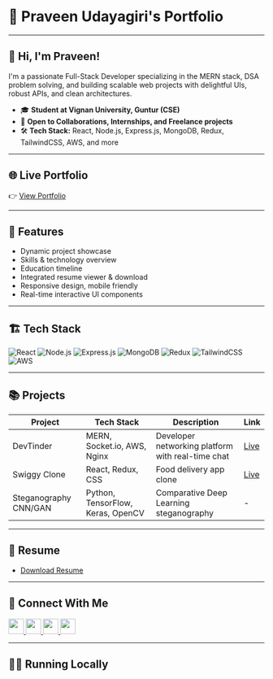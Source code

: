 # 🚀 Praveen Udayagiri's Portfolio


---

## 👋 Hi, I'm Praveen!

I'm a passionate Full-Stack Developer specializing in the MERN stack, DSA problem solving, and building scalable web projects with delightful UIs, robust APIs, and clean architectures.

- 🎓 **Student at Vignan University, Guntur (CSE)**
- 💼 **Open to Collaborations, Internships, and Freelance projects**
- 🛠️ **Tech Stack:** React, Node.js, Express.js, MongoDB, Redux, TailwindCSS, AWS, and more

---

## 🌐 Live Portfolio

👉 [View Portfolio](https://praveenudayagiriportfolio.netlify.app/#/)

---

## 📝 Features

- Dynamic project showcase
- Skills & technology overview
- Education timeline
- Integrated resume viewer & download
- Responsive design, mobile friendly
- Real-time interactive UI components

---

## 🏗️ Tech Stack

![React](https://img.shields.io/badge/-React-61DAFB?logo=react&logoColor=white&style=for-the-badge)
![Node.js](https://img.shields.io/badge/-Node.js-339933?logo=node-dot-js&logoColor=white&style=for-the-badge)
![Express.js](https://img.shields.io/badge/-Express.js-000?logo=express&logoColor=white&style=for-the-badge)
![MongoDB](https://img.shields.io/badge/-MongoDB-47A248?logo=mongodb&logoColor=white&style=for-the-badge)
![Redux](https://img.shields.io/badge/-Redux-764ABC?logo=redux&logoColor=white&style=for-the-badge)
![TailwindCSS](https://img.shields.io/badge/-TailwindCSS-38B2AC?logo=tailwind-css&logoColor=white&style=for-the-badge)
![AWS](https://img.shields.io/badge/-AWS-FF9900?logo=amazon-aws&logoColor=white&style=for-the-badge)

---

## 📚 Projects

| Project            | Tech Stack                                 | Description                                              | Link                                              |
|--------------------|--------------------------------------------|----------------------------------------------------------|---------------------------------------------------|
| DevTinder          | MERN, Socket.io, AWS, Nginx                | Developer networking platform with real-time chat        | [Live](http://13.203.102.109/)                    |
| Swiggy Clone       | React, Redux, CSS                          | Food delivery app clone                                  | [Live](https://swiggy-clone-ten-iota.vercel.app/) |
| Steganography CNN/GAN | Python, TensorFlow, Keras, OpenCV       | Comparative Deep Learning steganography                  | -                                                 |

---

## 📄 Resume

- [Download Resume](./Praveen_Udayagiri_Resume.pdf)

---

## 🤝 Connect With Me

<a href="https://www.linkedin.com/in/praveenudayagiri" target="_blank">
  <img src="https://cdn.jsdelivr.net/gh/devicons/devicon/icons/linkedin/linkedin-original.svg" width="30"/>
</a>
<a href="https://github.com/praveenudayagiri" target="_blank">
  <img src="https://cdn.jsdelivr.net/gh/devicons/devicon/icons/github/github-original.svg" width="30"/>
</a>
<a href="https://leetcode.com/praveenudayagiri" target="_blank">
  <img src="https://cdn.jsdelivr.net/gh/simple-icons/simple-icons/icons/leetcode.svg" width="30"/>
</a>
<a href="https://auth.geeksforgeeks.org/user/praveenudayagiri" target="_blank">
  <img src="https://media.geeksforgeeks.org/wp-content/uploads/20230822113119/gfg3.png" width="30"/>
</a>

---

## 👨‍💻 Running Locally

